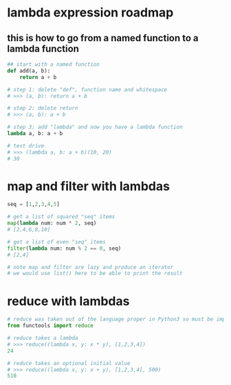 # lambda expression roadmap

## this is how to go from a named function to a lambda function
```python
## start with a named function
def add(a, b):
    return a + b

# step 1: delete "def", function name and whitespace
# >>> (a, b): return a + b

# step 2: delete return
# >>> (a, b): a + b

# step 3: add "lambda" and now you have a lambda function
lambda a, b: a + b

# test drive
# >>> (lambda a, b: a + b)(10, 20)
# 30
```

# map and filter with lambdas
```python
seq = [1,2,3,4,5]

# get a list of squared "seq" items
map(lambda num: num * 2, seq)
# [2,4,6,8,10]

# get a list of even "seq" items
filter(lambda num: num % 2 == 0, seq)
# [2,4]

# note map and filter are lazy and produce an iterator
# we would use list() here to be able to print the result
```

# reduce with lambdas
```python
# reduce was taken out of the language proper in Python3 so must be imported
from functools import reduce

# reduce takes a lambda
# >>> reduce((lambda x, y: x * y), [1,2,3,4])
24

# reduce takes an optional initial value
# >>> reduce((lambda x, y: x + y), [1,2,3,4], 500)
510
```
